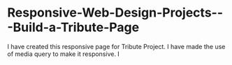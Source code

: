 # Responsive-Web-Design-Projects---Build-a-Tribute-Page
I have created this responsive page for Tribute Project. I have made the use of media query to make it responsive. I
